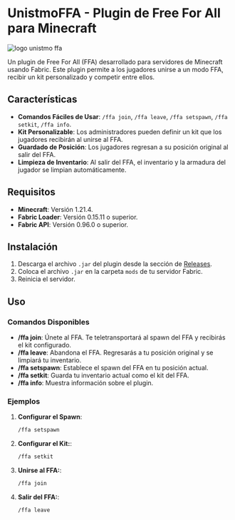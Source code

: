 # UnistmoFFA - Plugin de Free For All para Minecraft

![logo unistmo ffa](https://github.com/user-attachments/assets/62c17dce-dd24-4ade-a9a1-bc137c8dbedc)

Un plugin de Free For All (FFA) desarrollado para servidores de Minecraft usando Fabric. Este plugin permite a los jugadores unirse a un modo FFA, recibir un kit personalizado y competir entre ellos.

## Características

- **Comandos Fáciles de Usar**: `/ffa join`, `/ffa leave`, `/ffa setspawn`, `/ffa setkit`, `/ffa info`.
- **Kit Personalizable**: Los administradores pueden definir un kit que los jugadores recibirán al unirse al FFA.
- **Guardado de Posición**: Los jugadores regresan a su posición original al salir del FFA.
- **Limpieza de Inventario**: Al salir del FFA, el inventario y la armadura del jugador se limpian automáticamente.

## Requisitos

- **Minecraft**: Versión 1.21.4.
- **Fabric Loader**: Versión 0.15.11 o superior.
- **Fabric API**: Versión 0.96.0 o superior.

## Instalación

1. Descarga el archivo `.jar` del plugin desde la sección de [Releases](https://github.com/tu-usuario/unistmo-ffa/releases).
2. Coloca el archivo `.jar` en la carpeta `mods` de tu servidor Fabric.
3. Reinicia el servidor.

## Uso

### Comandos Disponibles

- **/ffa join**: Únete al FFA. Te teletransportará al spawn del FFA y recibirás el kit configurado.
- **/ffa leave**: Abandona el FFA. Regresarás a tu posición original y se limpiará tu inventario.
- **/ffa setspawn**: Establece el spawn del FFA en tu posición actual.
- **/ffa setkit**: Guarda tu inventario actual como el kit del FFA.
- **/ffa info**: Muestra información sobre el plugin.

### Ejemplos

1. **Configurar el Spawn**:
   ```bash
   /ffa setspawn
1. **Configurar el Kit:**:
   ```bash
   /ffa setkit
1. **Unirse al FFA:**:
   ```bash
   /ffa join
1. **Salir del FFA:**:
   ```bash
   /ffa leave
